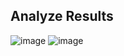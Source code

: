 <a name="Result"><h2 id="Result">Analyze Results</h2></a> 
![image](https://github.com/user-attachments/assets/9f68f7ae-948a-452f-b634-93e23471d970)
![image](https://github.com/user-attachments/assets/70e17b39-b6b4-486b-af94-1c2c15d168c5)


